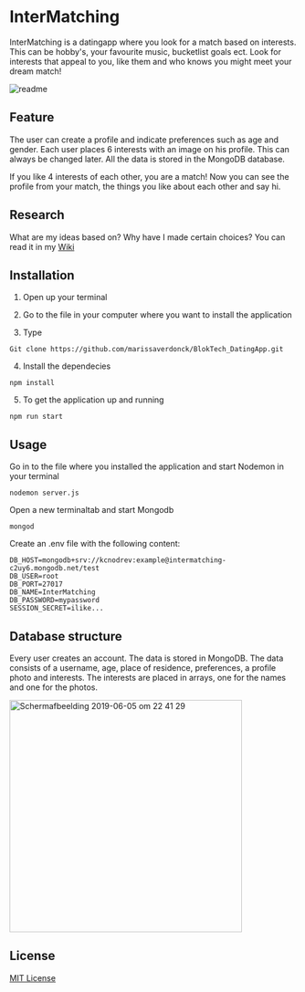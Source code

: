 # InterMatching
InterMatching is a datingapp where you look for a match based on interests. This can be hobby's, your favourite music, bucketlist goals ect. Look for interests that appeal to you, like them and who knows you might meet your dream match! 

![readme](https://user-images.githubusercontent.com/43657951/59041826-adcfae00-8879-11e9-881e-60e8ce3c687f.png)

## Feature 
The user can create a profile and indicate preferences such as age and gender. Each user places 6 interests with an image on his profile. This can always be changed later. All the data is stored in the MongoDB database.

If you like 4 interests of each other, you are a match! Now you can see the profile from your match, the things you like about each other and say hi.

## Research 
What are my ideas based on? Why have I made certain choices? You can read it in my [Wiki](https://github.com/marissaverdonck/BlokTech_DatingApp/wiki)

## Installation
1. Open up your terminal

2. Go to the file in your computer where you want to install the application

3. Type<br/>
```
Git clone https://github.com/marissaverdonck/BlokTech_DatingApp.git
```

4. Install the dependecies<br/>
```
npm install
```

5. To get the application up and running<br/>
```
npm run start
```

## Usage
Go in to the file where you installed the application and start Nodemon in your terminal
```
nodemon server.js
```
Open a new terminaltab and start Mongodb
```
mongod
```
Create an .env file with the following content:

```
DB_HOST=mongodb+srv://kcnodrev:example@intermatching-c2uy6.mongodb.net/test
DB_USER=root
DB_PORT=27017
DB_NAME=InterMatching
DB_PASSWORD=mypassword
SESSION_SECRET=ilike...
```

## Database structure

Every user creates an account. The data is stored in MongoDB. The data consists of a username, age, place of residence, preferences, a profile photo and interests. The interests are placed in arrays, one for the names and one for the photos.

<img width="407" alt="Schermafbeelding 2019-06-05 om 22 41 29" src="https://user-images.githubusercontent.com/43657951/59035836-6d1e6780-886e-11e9-9429-c6468f2c839d.png">




## License
[MIT License](https://github.com/marissaverdonck/BlokTech_DatingApp/blob/master/license)
